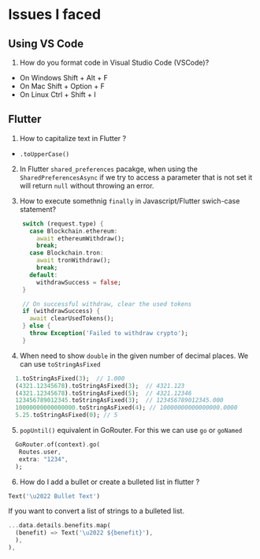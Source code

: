 # Issues I faced

## Using VS Code

1. How do you format code in Visual Studio Code (VSCode)?
  -  On Windows Shift + Alt + F
  - On Mac Shift + Option + F
  - On Linux Ctrl + Shift + I

## Flutter

1. How to capitalize text in Flutter ?
  - `.toUpperCase()`

2. In Flutter `shared_preferences` pacakge, when using the `SharedPreferencesAsync` if we try to access a parameter that is not set it will return `null` without throwing an error.

3. How to execute somethnig `finally` in Javascript/Flutter swich-case statement?

```dart
    switch (request.type) {
      case Blockchain.ethereum:
        await ethereumWithdraw();
        break;
      case Blockchain.tron:
        await tronWithdraw();
        break;
      default:
        withdrawSuccess = false;
    }

    // On successful withdraw, clear the used tokens
    if (withdrawSuccess) {
      await clearUsedTokens();
    } else {
      throw Exception('Failed to withdraw crypto');
    }
```

4. When need to show `double` in the given number of decimal places. We can use `toStringAsFixed`

```dart
  1.toStringAsFixed(3);  // 1.000
  (4321.12345678).toStringAsFixed(3);  // 4321.123
  (4321.12345678).toStringAsFixed(5);  // 4321.12346
  123456789012345.toStringAsFixed(3);  // 123456789012345.000
  10000000000000000.toStringAsFixed(4); // 10000000000000000.0000
  5.25.toStringAsFixed(0); // 5
```

5. `popUntil()` equivalent in GoRouter. For this we can use `go` or `goNamed`

```dart
  GoRouter.of(context).go(
   Routes.user,
   extra: "1234",
  );
```

6. How do I add a bullet or create a bulleted list in flutter ?

```dart
Text('\u2022 Bullet Text')
```

If you want to convert a list of strings to a bulleted list.

```dart
...data.details.benefits.map(
  (benefit) => Text('\u2022 ${benefit}'),
  ),
),
```
